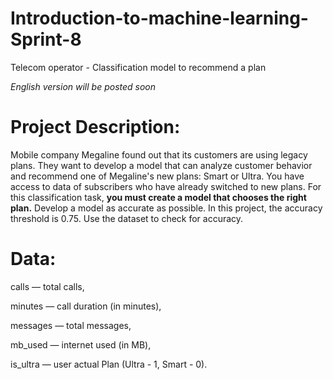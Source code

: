 # Introduction-to-machine-learning-Sprint-8
Telecom operator - Classification model to recommend a plan

*English version will be posted soon*

# Project Description:

Mobile company Megaline found out that its customers are using legacy plans. They want to develop a model that can analyze customer behavior and recommend one of Megaline's new plans: Smart or Ultra. You have access to data of subscribers who have already switched to new plans. For this classification task, **you must create a model that chooses the right plan.** Develop a model as accurate as possible. In this project, the accuracy threshold is 0.75. Use the dataset to check for accuracy.

# Data:

сalls — total calls,

minutes — call duration (in minutes),

messages — total messages,

mb_used — internet used (in MB),

is_ultra — user actual Plan (Ultra - 1, Smart - 0).
